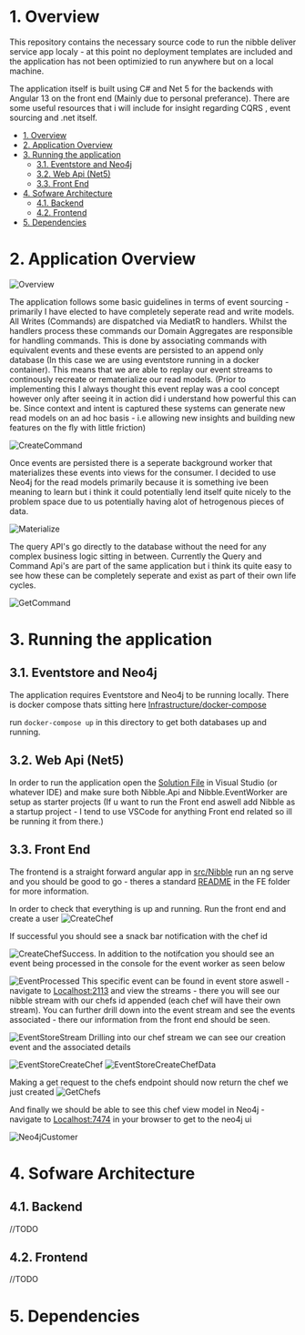 
# 1. Overview

This repository contains the necessary source code to run the nibble deliver service app localy - at this point no deployment templates are included and the application has not been optimizied to run anywhere but on a local machine. 

The application itself is built using C# and Net 5 for the backends with Angular 13 on the front end (Mainly due to personal preferance). There are some useful resources that i will include for insight regarding CQRS , event sourcing and .net itself. 
- [1. Overview](#1-overview)
- [2. Application Overview](#2-application-overview)
- [3. Running the application](#3-running-the-application)
  - [3.1. Eventstore and Neo4j](#31-eventstore-and-neo4j)
  - [3.2. Web Api (Net5)](#32-web-api-net5)
  - [3.3. Front End](#33-front-end)
- [4. Sofware Architecture](#4-sofware-architecture)
  - [4.1. Backend](#41-backend)
  - [4.2. Frontend](#42-frontend)
- [5. Dependencies](#5-dependencies)

# 2. Application Overview
![Overview](docs/assets/CQRS-Overview.png)

The application follows some basic guidelines in terms of event sourcing  - primarily I have elected to have completely seperate read and write models. All Writes (Commands) are dispatched via MediatR to handlers.
Whilst the handlers process these commands our Domain Aggregates are responsible for handling commands. This is done by associating commands with equivalent events and these events are persisted to an append only database (In this case we are using eventstore running in a docker container). This means that we are able to replay our event streams to continously recreate or rematerialize our read models. (Prior to implementing this I always thought this  event replay was a cool concept however only after seeing it in action did i understand how powerful this can be. Since context and intent is captured these systems can generate new read models on an ad hoc basis - i.e allowing new insights and building new features on the fly with little friction)

![CreateCommand](docs/assets/1.CustomerCreate.png)

Once events are persisted there is a seperate background worker that materializes these events into views for the consumer. I decided to use Neo4j for the read models primarily because it is something ive been meaning to learn but i think it could potentially lend itself quite nicely to the problem space due to us potentially having alot of hetrogenous pieces of data. 

![Materialize](docs/assets/5.CustomerMaterialize.png)

The query API's go directly to the database without the need for any complex business logic sitting in between. Currently the Query and Command Api's are part of the same application but i think its quite easy to see how these can be completely seperate and exist as part of their own life cycles.

![GetCommand](docs/assets/0.CustomerGet.png)

# 3. Running the application
## 3.1. Eventstore and Neo4j
The application requires Eventstore and Neo4j to be running locally. There is  docker compose thats sitting here [Infrastructure/docker-compose](infrastructure/docker-compose.yaml)

run `docker-compose up` in this directory to get both databases up and running.

## 3.2. Web Api (Net5)
In order to run the application open the [Solution File](src/Nibble.sln) in Visual Studio (or whatever IDE) and make sure both Nibble.Api and Nibble.EventWorker are setup as starter projects (If u want to run the Front end aswell add Nibble as a startup project - I tend to use VSCode for anything Front end related so ill be running it from there.)

## 3.3. Front End
The frontend is a straight forward angular app in [src/Nibble](src/Nibble) run an ng serve and you should be good to go - theres a standard [README](src/Nibble/README.md) in the FE folder for more information. 

In order to check that everything is up and running. 
Run the front end and create a user 
![CreateChef](docs/assets/CreateChefFE.png)

If successful you should see a snack bar notification with the chef id 

![CreateChefSuccess](docs/assets/ChefCreateFESuccess.png).
In addition to the notifcation you should see an event being processed in the console for the event worker as seen below

![EventProcessed](docs/assets/EventWorkerProcessed.png)
This specific event can be found in event store aswell - navigate to [Localhost:2113](http://localhost:2113) and view the streams - there you will see our nibble stream with our chefs id appended (each chef will have their own stream). You can further drill down into the event stream and see the events associated - there our information from the front end should be seen.

![EventStoreStream](docs/assets/EventStoreStreams.png)
Drilling into our chef stream  we can see our creation event
and the associated details 

![EventStoreCreateChef](docs/assets/ChefCreatedEvent.png)
![EventStoreCreateChefData](docs/assets/EventCreatedPayloadandMetadata.png)

Making a get request to the chefs endpoint should now return the chef we just created
![GetChefs](docs/assets/SwaggerGetChefs.png)

And finally we should be able to see this chef view model in Neo4j - navigate to [Localhost:7474](http://localhost:7474) in your browser to get to the neo4j ui

![Neo4jCustomer](docs/assets/Neo4jChef.png)
# 4. Sofware Architecture
## 4.1. Backend 
//TODO
## 4.2. Frontend
//TODO
# 5. Dependencies
